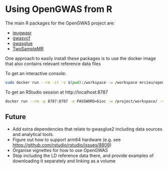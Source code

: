 # Using OpenGWAS from R

The main R packages for the OpenGWAS project are:

- [ieugwasr](https://github.com/MRCIEU/ieugwasr)
- [gwasvcf](https://github.com/MRCIEU/gwasvcf)
- [gwasglue](https://github.com/MRCIEU/gwasglue)
- [TwoSampleMR](https://github.com/MRCIEU/TwoSampleMR)

One approach to easily install these packages is to use the docker image that also contains relevant reference data files 

To get an interactive console:

```bash
sudo docker run --rm -it -v $(pwd):/workspace -w /workspace mrcieu/opengwas-r R
```

To get an RStudio session at http://localhost:8787 

```bash
docker run --rm -p 8787:8787 -e PASSWORD=bioc -w /project/workspace/ -v ${PWD}:/project/workspace/ mrcieu/opengwas-r:0.1.6
```

## Future

- Add extra dependencies that relate to gwasglue2 including data sources and analytical tools.
- Figure out how to support arm64 hardware (e.g. see https://github.com/rstudio/rstudio/issues/8809)
- Organise vignettes for how to use OpenGWAS
- Stop including the LD reference data there, and provide examples of downloading it separately and linking as a volume
